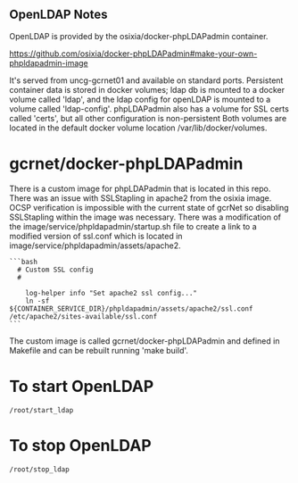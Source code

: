 ## OpenLDAP Notes

OpenLDAP is provided by the osixia/docker-phpLDAPadmin container.

https://github.com/osixia/docker-phpLDAPadmin#make-your-own-phpldapadmin-image

It's served from uncg-gcrnet01 and available on standard ports.  Persistent container data is stored in docker volumes; ldap db is mounted to a docker volume called 'ldap', and the ldap config for openLDAP is mounted to a volume called 'ldap-config'.  phpLDAPadmin also has a volume for SSL certs called 'certs', but all other configuration is non-persistent Both volumes are located in the default docker volume location /var/lib/docker/volumes.

# gcrnet/docker-phpLDAPadmin
There is a custom image for phpLDAPadmin that is located in this repo.  There was an issue with SSLStapling in apache2 from the osixia image.  OCSP verification is impossible with the current state of gcrNet so disabling SSLStapling within the image was necessary.  There was a modification of the image/service/phpldapadmin/startup.sh file to create a link to a modified version of ssl.conf which is located in image/service/phpldapadmin/assets/apache2.


    ```bash
      # Custom SSL config
      #

        log-helper info "Set apache2 ssl config..."
        ln -sf ${CONTAINER_SERVICE_DIR}/phpldapadmin/assets/apache2/ssl.conf /etc/apache2/sites-available/ssl.conf
    ```


The custom image is called gcrnet/docker-phpLDAPadmin and defined in Makefile and can be rebuilt running 'make build'.


# To start OpenLDAP
    /root/start_ldap
    
# To stop OpenLDAP
    /root/stop_ldap